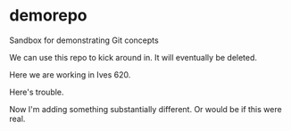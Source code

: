 demorepo
========

Sandbox for demonstrating Git concepts

We can use this repo to kick around in. It will eventually be deleted.

Here we are working in Ives 620.

Here's trouble.

Now I'm adding something substantially different.  Or would be if this were real.


